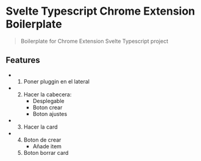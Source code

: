 # Svelte Typescript Chrome Extension Boilerplate

> Boilerplate for Chrome Extension Svelte Typescript project

## Features

-   1. Poner pluggin en el lateral
-   2. Hacer la cabecera:
        - Desplegable 
        - Boton crear
        - Boton ajustes
-   3. Hacer la card
-   4. Boton de crear
        - Añade item
    5. Boton borrar card
